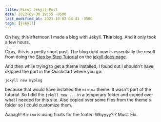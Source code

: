 ```yaml
---
title: First Jekyll Post
date: 2023-09-30 19:55 -0500
last_modified_at: 2023-10-02 04:41 -0500
tags: [jekyll]
---
```


Oh hey, this afternoon I made a blog with Jekyll. **This** blog.
And it only took a few hours.

Okay, this is a pretty short post. The blog right now is essentially
the result from doing the
[Step by Step Tutorial](https://jekyllrb.com/docs/step-by-step/01-setup/)
on the [jekyll docs page](https://jekyllrb.com/docs/).

And then while trying to get a theme installed, I found out I shouldn't
have skipped the part in the Quickstart where you go:

```shell
jekyll new myblog
```

because that would have installed the `minima` theme.  It wasn't part of the
tutorial.  So I did the `jekyll new ...` in a temporary folder and copied
over what I needed for this site.  Also copied over some files from the theme's
folder so I could customize them.

Aaaagh! `Minima` is using floats for the footer.  Whyyyy?!?  Must. Fix.
